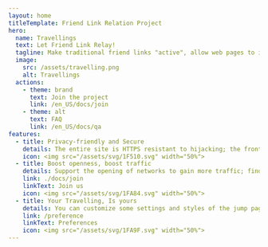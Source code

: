 ```yaml
---
layout: home
titleTemplate: Friend Link Relation Project
hero:
  name: Travellings
  text: Let Friend Link Relay!
  tagline: Make traditional friend links "active", allow web pages to interconnect and traffic to flow to each other and make the web open
  image:
    src: /assets/travelling.png
    alt: Travellings
  actions:
    - theme: brand
      text: Join the project
      link: /en_US/docs/join
    - theme: alt
      text: FAQ
      link: /en_US/docs/qa
features:
  - title: Privacy-friendly and Secure
    details: The entire site is HTTPS resistant to hijacking; the front and back ends are completely open source and do not violate privacy; the mirror is automatically deployed without manual intervention. All web pages added to the destination are manually screened to ensure that the traffic is clean and high-quality from the source.
    icon: <img src="/assets/svg/1F510.svg" width="50%">
  - title: Boost openness, boost traffic
    details: Support the opening of networks to gain more traffic; find more high-quality websites for a trip on the web.
    link: ./docs/join
    linkText: Join us
    icon: <img src="/assets/svg/1FA84.svg" width="50%">
  - title: Your Travelling, Is yours
    details: You can customize some settings and styles of the jump page. If you are not satisfied, you can also make one yourself.
    link: /preference
    linkText: Preferences
    icon: <img src="/assets/svg/1FA9F.svg" width="50%">
---
```

